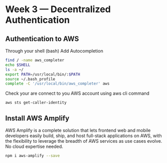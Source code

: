 # Week 3 — Decentralized Authentication

## Authentication to AWS 

Through your shell (bash) Add Autocompletion 

 ```sh
find / -name aws_completer
echo $SHELL
ls -a ~/
export PATH=/usr/local/bin/:$PATH
source ~/.bash_profile
 complete -C '/usr/local/bin/aws_completer' aws
 ```
Check your are connect to you AWS account using aws cli command

 ```
 aws sts get-caller-identity
 ```

 ## Install AWS Amplify

 AWS Amplify is a complete solution that lets frontend web and mobile developers easily build, ship, and host full-stack applications on AWS, with the flexibility to leverage the breadth of AWS services as use cases evolve. No cloud expertise needed.



```sh
npm i aws-amplify --save
```
